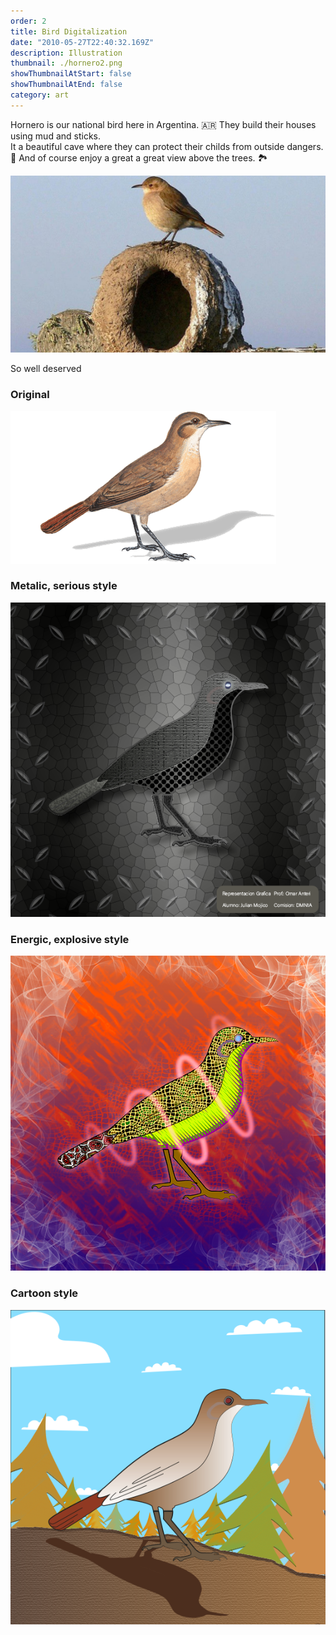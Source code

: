 ```yaml
---
order: 2
title: Bird Digitalization
date: "2010-05-27T22:40:32.169Z"
description: Illustration
thumbnail: ./hornero2.png
showThumbnailAtStart: false
showThumbnailAtEnd: false
category: art
---
```



Hornero is our national bird here in Argentina. 🇦🇷
They build their houses using mud and sticks.   
It a beautiful cave where they can protect their childs from outside dangers. 🐣
And of course enjoy a great a great view above the trees. 🏞️


![Bird0](hornero0.jpeg)

So well deserved
### Original
![Bird1](hornero1.gif)
### Metalic, serious style
![Bird2](hornero1.png)
### Energic, explosive style
![Bird3](hornero2.png)
### Cartoon style
![Bird4](hornero3.png)